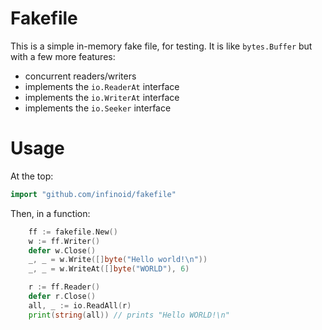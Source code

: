 # Fakefile

This is a simple in-memory fake file, for testing.  It is like `bytes.Buffer`
but with a few more features:

* concurrent readers/writers
* implements the `io.ReaderAt` interface
* implements the `io.WriterAt` interface
* implements the `io.Seeker` interface

# Usage

At the top:

```go
import "github.com/infinoid/fakefile"
```

Then, in a function:
```go
	ff := fakefile.New()
	w := ff.Writer()
	defer w.Close()
	_, _ = w.Write([]byte("Hello world!\n"))
	_, _ = w.WriteAt([]byte("WORLD"), 6)

	r := ff.Reader()
	defer r.Close()
	all, _ := io.ReadAll(r)
	print(string(all)) // prints "Hello WORLD!\n"
```
